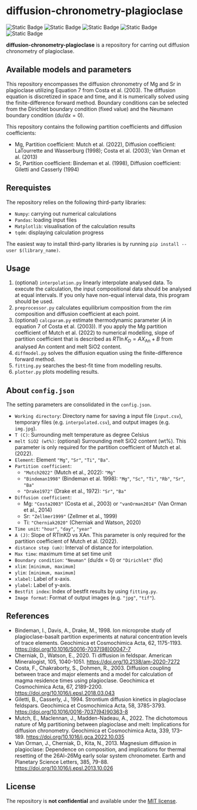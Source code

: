 # diffusion-chronometry-plagioclase

![Static Badge](https://img.shields.io/badge/Python-3.10-blue?style=flat-square&logo=Python)
![Static Badge](https://img.shields.io/badge/License-MIT-blue?style=flat-square)
![Static Badge](https://img.shields.io/badge/Earth_science-Volcanology-blue?style=flat-square)
![Static Badge](https://img.shields.io/badge/Mineral-Plagioclase-blue?style=flat-square)
![Static Badge](https://img.shields.io/badge/Elements-Mg_Sr-blue?style=flat-square)


**diffusion-chronometry-plagioclase** is a repository for carring out diffusion chronometry of plagioclase.

## Available models and parameters
This repository encompasses the diffusion chronometry of Mg and Sr in plagioclase utilizing Equation 7 from Costa et al. (2003). The diffusion equation is discretized in space and time, and it is numerically solved using the finite-difference forward method. Boundary conditions can be selected from the Dirichlet boundary condition (fixed value) and the Neumann boundary condition ($\mathrm{d}u/\mathrm{d}x = 0$).

This repository contains the following partition coefficients and diffusion coefficients:
- Mg, Partition coefficient: Mutch et al. (2022), Diffusion coefficient: LaTourrette and Wasserburg (1998); Costa et al. (2003); Van Orman et al. (2013)
- Sr, Partition coefficient: Bindeman et al. (1998), Diffusion coefficient: Giletti and Casserly (1994)

## Rerequistes
The repository relies on the following third-party libraries:
- `Numpy`: carrying out numerical calculations
- `Pandas`: loading input files
- `Matplotlib`: visualisation of the calculation results
- `tqdm`: displaying calculation progress

The easiest way to install third-party libraries is by running `pip install --user $(library_name)`.

## Usage
1. (optional) `interpolation.py` linearly interpolate analysed data. To execute the calculation, the input compositional data should be analysed at equal intervals. If you only have non-equal interval data, this program should be used.
1. `preprocessor.py` calculates equilibrium composition from the rim composition and diffusion coefficient at each point.
1. (optional) `calcparam.py` estimate thermodynamic parameter ($A$ in equation 7 of Costa et al. (2003)). If you apply the Mg partition coefficient of Mutch et al. (2022) to numerical modelling, slope of partition coefficient that is described as $RT\ln{K_D} = AX_\mathrm{An} + B$ from analysed An content and melt SiO2 content.
1. `diffmodel.py` solves the diffusion equation using the finite-difference forward method.
1. `fitting.py` searches the best-fit time from modelling results.
1. `plotter.py` plots modelling results.

## About `config.json`
The setting parameters are consolidated in the `config.json`.

- `Working directory`: Directory name for saving a input file (`input.csv`), temporary files (e.g. `interpolated.csv`), and output images (e.g. `img.jpg`).
- `T (C)`: Surrounding melt temperature as degree Celsius
- `melt SiO2 (wt%)`: (optional) Surrounding melt SiO2 content (wt%). This parameter is only required for the partition coefficient of Mutch et al. (2022).
- `Element`: Element `"Mg"`, `"Sr"`, `"Ti"`, `"Ba"`.
- `Partition coefficient`:
  - `"Mutch2022"` (Mutch et al., 2022): `"Mg"`
  - `"Bindeman1998"` (Bindeman et al. 1998): `"Mg"`, `"Sc"`, `"Ti"`, `"Rb"`, `"Sr"`, `"Ba"`
  - `"Drake1972"` (Drake et al., 1972): `"Sr"`, `"Ba"`
- `Diffusion coefficient`:
  - Mg: `"Costa2003"` (Costa et al., 2003) or `"vanOrman2014"` (Van Orman et al., 2014)
  - Sr: `"Zellmer1999"` (Zellmer et al., 1999)
  - Ti: `"Cherniak2020"` (Cherniak and Watson, 2020)
- `Time unit`: `"hour"`, `"day"`, `"year"`
- `A (J)`: Slope of RTlnKD vs XAn. This parameter is only required for the partition coefficient of Mutch et al. (2022).
- `distance step (um)`: Interval of distance for interpolation.
- `Max time`: maximum time at set time unit
- `Boundary condition`: `"Neuman"` (du/dx = 0) or `"Dirichlet"` (fix)
- `xlim`: `[minimum, maximum]`
- `ylim`: `[minimum, maximum]`
- `xlabel`: Label of x-axis.
- `ylabel`: Label of y-axis.
- `Bestfit index`: Index of bestfit results by using `fitting.py`.
- `Image format`: Format of output images (e.g. `"jpg"`, `"tif"`).

## References
- Bindeman, I., Davis, A., Drake, M., 1998. Ion microprobe study of plagioclase-basalt partition experiments at natural concentration levels of trace elements. Geochimica et Cosmochimica Acta, 62, 1175-1193. https://doi.org/10.1016/S0016-7037(98)00047-7
- Cherniak, D., Watson, E., 2020. Ti diffusion in feldspar. American Mineralogist, 105, 1040-1051. https://doi.org/10.2138/am-2020-7272
- Costa, F., Chakraborty, S., Dohmen, R., 2003. Diffusion coupling between trace and major elements and a model for calculation of magma residence times using plagioclase. Geochimica et Cosmochimica Acta, 67, 2189-2200. https://doi.org/10.1016/j.epsl.2018.03.043
- Giletti, B., Casserly, J., 1994. Strontium diffusion kinetics in plagioclase feldspars. Geochimica et Cosmochimica Acta, 58, 3785-3793. https://doi.org/10.1016/0016-7037(94)90363-8
- Mutch, E., Maclennan, J., Madden-Nadeau, A., 2022. The dichotomous nature of Mg partitioning between plagioclase and melt: Implications for diffusion chronometry. Geochimica et Cosmochimica Acta, 339, 173–189. https://doi.org/10.1016/j.gca.2022.10.035
- Van Orman, J., Cherniak, D., Kita, N., 2013. Magnesium diffusion in plagioclase: Dependence on composition, and implications for thermal resetting of the 26Al–26Mg early solar system chronometer. Earth and Planetary Science Letters, 385, 79-88. https://doi.org/10.1016/j.epsl.2013.10.026

## License
The repository is **not confidential** and available under the [MIT license](https://opensource.org/license/mit/).